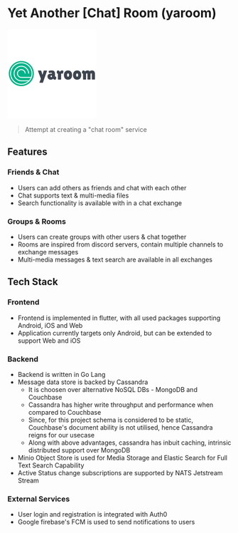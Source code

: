 # Yet Another [Chat] Room (yaroom)

![yaroom-logo](yaroom_logo/yaroom_full_logo_200x200.png)

> Attempt at creating a "chat room" service

## Features

### Friends & Chat
- Users can add others as friends and chat with each other
- Chat supports text & multi-media files
- Search functionality is available with in a chat exchange

### Groups & Rooms
- Users can create groups with other users & chat together
- Rooms are inspired from discord servers, contain multiple channels to exchange messages
- Multi-media messages & text search are available in all exchanges

## Tech Stack

### Frontend
- Frontend is implemented in flutter, with all used packages supporting Android, iOS and Web
- Application currently targets only Android, but can be extended to support Web and iOS

### Backend
- Backend is written in Go Lang
- Message data store is backed by Cassandra
  - It is choosen over alternative NoSQL DBs - MongoDB and Couchbase
  - Cassandra has higher write throughput and performance when compared to Couchbase
  - Since, for this project schema is considered to be static, Couchbase's document ability is not utilised, hence Cassandra reigns for our usecase
  - Along with above advantages, cassandra has inbuit caching, intrinsic distributed support over MongoDB
- Minio Object Store is used for Media Storage and Elastic Search for Full Text Search Capability
- Active Status change subscriptions are supported by NATS Jetstream Stream

### External Services
- User login and registration is integrated with Auth0
- Google firebase's FCM is used to send notifications to users
